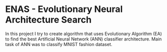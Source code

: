 # ENAS - Evolutionary Neural Architecture Search

In this project I try to create algorithm that uses Evolutionary Algorithm (EA) to find the best Artificial Neural Network (ANN) classifier architecture. Main task of ANN was to classify MNIST fashion dataset. 
